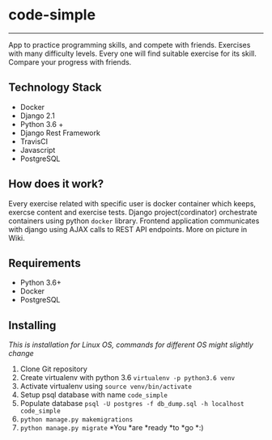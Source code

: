 # code-simple
---

App to practice programming skills, and compete with friends. Exercises with many difficulty levels. Every one will find suitable exercise for its skill. Compare your progress with friends.

## Technology Stack
* Docker
* Django 2.1
* Python 3.6 +
* Django Rest Framework
* TravisCI
* Javascript
* PostgreSQL

## How does it work?
Every exercise related with specific user is docker container which keeps, exercse content and exercise tests. Django project(cordinator) orchestrate containers using python `docker` library. Frontend application communicates with django using AJAX calls to REST API endpoints. More on picture in Wiki.

## Requirements
* Python 3.6+
* Docker
* PostgreSQL

## Installing
*This* *is* *installation* *for* *Linux* *OS,* *commands* *for* *different* *OS* *might* *slightly* *change*
1. Clone Git repository
2. Create virtualenv with python 3.6 `virtualenv -p python3.6 venv`
3. Activate virtualenv using `source venv/bin/activate`
4. Setup psql database with name `code_simple`
5. Populate database `psql -U postgres -f db_dump.sql -h localhost code_simple`
6. `python manage.py makemigrations`
7. `python manage.py migrate`
*You *are *ready *to *go *:)


